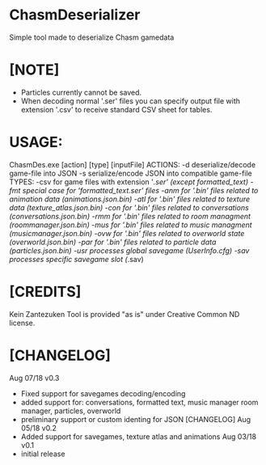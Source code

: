 # ChasmDeserializer
Simple tool made to deserialize Chasm gamedata

# [NOTE]
* Particles currently cannot be saved.
* When decoding normal '.ser' files you can specify output file
  with extension '.csv' to receive standard CSV sheet for tables.

# USAGE:
ChasmDes.exe [action] [type] [inputFile] <outputFile>
ACTIONS:
-d      deserialize/decode game-file into JSON
-s      serialize/encode JSON into compatible game-file
TYPES:
-csv    for game files with extension '*.ser' (except formatted_text)
-fmt    special case for 'formatted_text.ser' files
-anm    for '.bin' files related to animation data (animations.json.bin)
-atl    for '.bin' files related to texture data (texture_atlas.json.bin)
-con    for '.bin' files related to conversations (conversations.json.bin)
-rmm    for '.bin' files related to room managment (roommanager.json.bin)
-mus    for '.bin' files related to music managment (musicmanager.json.bin)
-ovw    for '.bin' files related to overworld state (overworld.json.bin)
-par    for '.bin' files related to particle data (particles.json.bin)
-usr    processes global savegame (UserInfo.cfg)
-sav    processes specific savegame slot (*.sav)

# [CREDITS]
Kein Zantezuken
Tool is provided "as is" under Creative Common ND license.

# [CHANGELOG]
Aug 07/18 v0.3
- Fixed support for savegames decoding/encoding
- added support for: conversations, formatted text, music manager
  room manager, particles, overworld
- preliminary support or custom identing for JSON
[CHANGELOG]
Aug 05/18 v0.2
- Added support for savegames, texture atlas and animations
Aug 03/18 v0.1
- initial release

